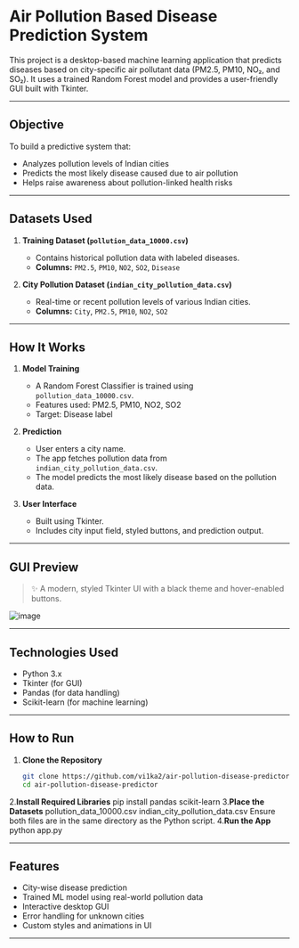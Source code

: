 # Air Pollution Based Disease Prediction System

This project is a desktop-based machine learning application that predicts diseases based on city-specific air pollutant data (PM2.5, PM10, NO₂, and SO₂). It uses a trained Random Forest model and provides a user-friendly GUI built with Tkinter.

---

## Objective

To build a predictive system that:
- Analyzes pollution levels of Indian cities
- Predicts the most likely disease caused due to air pollution
- Helps raise awareness about pollution-linked health risks

---

## Datasets Used

1. **Training Dataset (`pollution_data_10000.csv`)**
   - Contains historical pollution data with labeled diseases.
   - **Columns:** `PM2.5`, `PM10`, `NO2`, `SO2`, `Disease`

2. **City Pollution Dataset (`indian_city_pollution_data.csv`)**
   - Real-time or recent pollution levels of various Indian cities.
   - **Columns:** `City`, `PM2.5`, `PM10`, `NO2`, `SO2`

---

## How It Works

1. **Model Training**
   - A Random Forest Classifier is trained using `pollution_data_10000.csv`.
   - Features used: PM2.5, PM10, NO2, SO2
   - Target: Disease label

2. **Prediction**
   - User enters a city name.
   - The app fetches pollution data from `indian_city_pollution_data.csv`.
   - The model predicts the most likely disease based on the pollution data.

3. **User Interface**
   - Built using Tkinter.
   - Includes city input field, styled buttons, and prediction output.

---

## GUI Preview

> ✨ A modern, styled Tkinter UI with a black theme and hover-enabled buttons.

![image](https://github.com/user-attachments/assets/a45ac52f-9e99-4019-9ea0-332762d3018b)


---

## Technologies Used

- Python 3.x
- Tkinter (for GUI)
- Pandas (for data handling)
- Scikit-learn (for machine learning)

---

## How to Run

1. **Clone the Repository**
   ```bash
   git clone https://github.com/vi1ka2/air-pollution-disease-predictor.git
   cd air-pollution-disease-predictor
2.**Install Required Libraries**
   pip install pandas scikit-learn
3.**Place the Datasets**
  pollution_data_10000.csv
  indian_city_pollution_data.csv
 Ensure both files are in the same directory as the Python script.
4.**Run the App**
  python app.py

---

## Features
- City-wise disease prediction
- Trained ML model using real-world pollution data
- Interactive desktop GUI
- Error handling for unknown cities
- Custom styles and animations in UI


---



